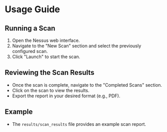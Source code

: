 # Usage Guide

## Running a Scan
1. Open the Nessus web interface.
2. Navigate to the "New Scan" section and select the previously configured scan.
3. Click "Launch" to start the scan.

## Reviewing the Scan Results
- Once the scan is complete, navigate to the "Completed Scans" section.
- Click on the scan to view the results.
- Export the report in your desired format (e.g., PDF).

## Example
- The `results/scan_results` file provides an example scan report.

